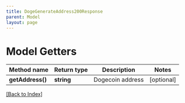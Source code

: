 ```yaml
---
title: DogeGenerateAddress200Response
parent: Model
layout: page
---
```


# Model Getters

Method name | Return type | Description | Notes
------------ | ------------- | ------------- | -------------
**getAddress()** | **string** | Dogecoin address | [optional]

[[Back to Index]](../index.md)
